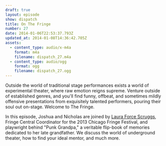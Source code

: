 ```yaml
---
draft: true
layout: episode
show: dispatch
title: On The Fringe
number: 27
date: 2014-01-06T22:53:37.793Z
updated_at: 2014-01-08T14:36:42.705Z
assets:
  - content_type: audio/x-m4a
    format: m4a
    filename: dispatch_27.m4a
  - content_type: audio/ogg
    format: ogg
    filename: dispatch_27.ogg
---
```

Outside the world of traditional stage performances exists a world of experimental theater, where raw emotion reigns supreme. Venture outside of established genres, and you'll find funny, offbeat, and sometimes mildly offensive presentations from exquisitely talented performers, pouring their soul out on-stage. Welcome to The Fringe.

In this episode, Joshua and Nicholas are joined by [Laura Force Scruggs](http://lauraforcescruggs.wordpress.com), Fringe Central Coordinator for the 2013 Chicago Fringe Festival, and playwright behind "Punk Grandpa," a veritable flip-book of memories dedicated to her late grandfather. We discuss the world of underground theater, how to find your ideal mentor, and much more.